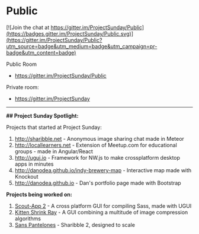 # Public

[![Join the chat at https://gitter.im/ProjectSunday/Public](https://badges.gitter.im/ProjectSunday/Public.svg)](https://gitter.im/ProjectSunday/Public?utm_source=badge&utm_medium=badge&utm_campaign=pr-badge&utm_content=badge)

Public Room

* https://gitter.im/ProjectSunday/Public

Private room:

* https://gitter.im/ProjectSunday

* * *

**## Project Sunday Spotlight:**

Projects that started at Project Sunday:

1. http://sharibble.net - Anonymous image sharing chat made in Meteor
2. http://locallearners.net - Extension of Meetup.com for educational groups - made in Angular/React
3. http://ugui.io - Framework for NW.js to make crossplatform desktop apps in minutes
4. http://danodea.github.io/indy-brewery-map - Interactive map made with Knockout
5. http://danodea.github.io - Dan's portfolio page made with Bootstrap

**Projects being worked on:**

1. [Scout-App 2](https://github.com/TheJaredWilcurt/scout-app) - A cross platform GUI for compiling Sass, made with UGUI
2. [Kitten Shrink Ray](https://github.com/TheJaredWilcurt/KittenShrinkRay) - A GUI combining a multitude of image compression algorithms
3. [Sans Pantelones](https://github.com/hai5nguy/sanspantalones) - Sharibble 2, designed to scale
